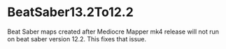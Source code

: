 # BeatSaber13.2To12.2
Beat Saber maps created after Mediocre Mapper mk4 release will not run on beat saber version 12.2. This fixes that issue.
